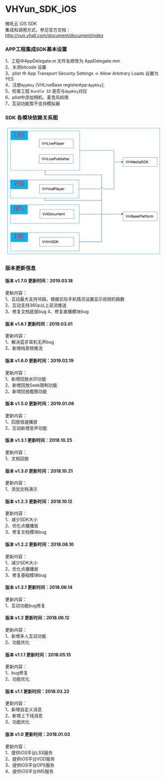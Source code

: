 # VHYun_SDK_iOS 
微吼云 iOS SDK <br>
集成和调用方式，参见官方文档：http://yun.vhall.com/document/document/index <br>


### APP工程集成SDK基本设置
1、工程中AppDelegate.m 文件名修改为 AppDelegate.mm<br>
2、关闭bitcode 设置<br>
3、plist 中 App Transport Security Settings -> Allow Arbitrary Loads 设置为YES<br>
4、注册`AppKey`  [VHLiveBase registerApp:`AppKey`]; <br>
5、检查工程 `Bundle ID` 是否与`AppKey`对应 <br>
6、plist中添加相机、麦克风权限 <br>
7、互动功能暂不支持模拟器 <br>


### SDK 各模块依赖关系图

![(VHYunSDK)](https://github.com/vhall/VHYun_SDK_iOS/blob/master/dependencies.png)

### 版本更新信息
#### 版本 v1.7.0 更新时间：2019.03.18
更新内容：<br>
1、互动最大支持16路，根据实际手机情况设置显示视频的路数<br>
2、互动支持360p以上双流推送<br>
3、修复文档底层bug
4、修复直播模块bug

#### 版本 v1.6.1 更新时间：2019.03.01
更新内容：<br>
1、解决蓝牙耳机无声bug<br>
2、新增纯音频推流<br>


#### 版本 v1.6.0 更新时间：2019.02.19
更新内容：<br>
1、新增回放水印功能<br>
2、新增回放Seek限制功能<br>
2、新增回放截图功能<br>

#### 版本 v1.5.0 更新时间：2019.01.08
更新内容：<br>
1、回放倍速播放<br>
2、互动新增变声功能<br>

#### 版本 v1.3.1 更新时间：2018.10.25
更新内容：<br>
1、文档回放<br>


#### 版本 v1.3.0 更新时间：2018.10.21
更新内容：<br>
1、添加文档演示<br>


#### 版本 v1.2.3 更新时间：2018.10.12
更新内容：<br>
1、减少SDK大小<br>
2、优化点播播放<br>
3、修复文档模块bug<br>

#### 版本 v1.2.2 更新时间：2018.08.10
更新内容：<br>
1、减少SDK大小<br>
2、优化点播播放<br>
3、修复基础模块bug<br>


#### 版本 v1.2.1 更新时间：2018.06.14
更新内容：<br>
1、互动功能bug修复<br>


#### 版本 v1.2 更新时间：2018.06.12
更新内容：<br>
1、新增多人互动功能<br>
2、功能优化<br>

#### 版本 v1.1.1 更新时间：2018.05.15
更新内容：<br>
1、bug修复<br>
2、功能优化<br>

#### 版本 v1.1 更新时间：2018.03.22
更新内容：<br>
1、新增自定义消息<br>
2、新增上下线消息<br>
3、功能优化<br>
 
#### 版本 v1.0 更新时间：2018.01.03
更新内容：<br>
1、提供iOS平台LSS服务<br>
2、提供iOS平台VOD服务<br>
3、提供iOS平台OPS服务<br>
4、提供iOS平台IMS服务<br>
